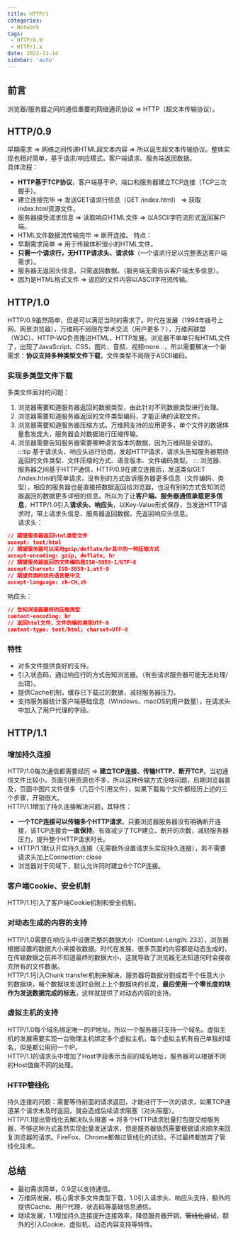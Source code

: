 ```yaml
---
title: HTTP/1
categories:
 - Network
tags:
 - HTTP/0.9
 - HTTP/1.x
date: 2022-11-14
sidebar: 'auto'
---
```


## 前言
浏览器/服务器之间的通信重要的网络通讯协议 => HTTP（超文本传输协议）。

## HTTP/0.9
早期需求 => 网络之间传递HTML超文本内容 => 所以诞生超文本传输协议。整体实现也相对简单，基于请求/响应模式，客户端请求、服务端返回数据。<br/>
具体流程：
* **HTTP基于TCP协议**，客户端基于IP、端口和服务器建立TCP连接（TCP三次握手）。
* 建立连接完毕 => 发送GET请求行信息（GET /index.html） => 获取index.html资源文件。
* 服务器接受请求信息 => 读取响应HTML文件 => 以ASCII字符流形式返回客户端。
* HTML文件数据流传输完毕 => 断开连接。
特点：
* 早期需求简单 => 用于传输体积很小的HTML文件。
* **只需一个请求行，无HTTP请求头、请求体**（一个请求行足以完整表达客户端需求）。
* 服务器无返回头信息，只需返回数据。（服务端无需告诉客户端太多信息）。
* 因为是HTML格式文件 => 返回的文件内容以ASCII字符流传输。

## HTTP/1.0
HTTP/0.9虽然简单，但是可以满足当时的需求了。时代在发展（1994年拨号上网、网景浏览器），万维网不局限在学术交流（用户更多？），万维网联盟（W3C）、HTTP-WG负责推进HTML、HTTP发展。浏览器不单单只有HTML文件了，出现了JavaScript、CSS、图片、音频、视频more...，所以需要解决一个新需求：**协议支持多种类型文件下载**，文件类型不局限于ASCII编码。

### 实现多类型文件下载
多类文件面对的问题：
1. 浏览器需要知道服务器返回的数据类型，由此针对不同数据类型进行处理。
2. 浏览器需要知道服务器返回的文件类型编码，才能正确的读取文件。
3. 浏览器需要知道服务器压缩方式，万维网支持的应用更多，单个文件的数据体量愈发庞大，服务器会对数据进行压缩传输。
4. 浏览器需要告知服务器需要哪种语言版本的数据，因为万维网是全球的。
:::tip
基于请求头、响应头进行协商，发起HTTP请求，请求头告知服务器期待返回的文件类型、文件压缩的方式、语言版本、文件编码类型。
:::
浏览器、服务器之间基于HTTP通信，HTTP/0.9在建立连接后，发送类似GET /index.html的简单请求，没有别的方式告诉服务器更多信息（文件编码、类型），相应的服务器也是直接把数据返回给浏览器，也没有别的方式告知浏览器返回的数据更多详细的信息。所以为了让**客户端、服务器通信承载更多信息**，HTTP/1.0引入**请求头、响应头**，以Key-Value形式保存，当发送HTTP请求时，带上请求头信息、服务器返回数据，先返回响应头信息。<br/>
请求头：
```json
// 期望服务器返回html类型文件
accept: text/html
// 期望服务器可以采用gzip/deflate/br其中的一种压缩方式
accept-encoding: gzip, deflate, br
// 期望服务器返回的文件编码是ISO-8859-1/UTF-8 
accept-Charset: ISO-8859-1,utf-8
// 期望页面的优先语言是中文
accept-language: zh-CN,zh
```
响应头：
```json
// 告知浏览器最终的压缩类型
content-encoding: br
// 返回html文件、文件的编码类型UTF-8
content-type: text/html; charset=UTF-8
```
### 特性
* 对多文件提供良好的支持。
* 引入状态码，通过响应行的方式告知浏览器。（有些请求服务器可能无法处理/出错）。
* 提供Cache机制，缓存已下载过的数据，减轻服务器压力。
* 支持服务器统计客户端基础信息（Windows、macOS的用户数量），在请求头中加入了用户代理的字段。

## HTTP/1.1
### 增加持久连接
HTTP/1.0每次通信都需要经历 => **建立TCP连接、传输HTTP、断开TCP**。当初通信文件比较小，页面引用资源也不多，所以这种传输方式没啥问题，后期浏览器普及，页面中图片文件很多（几百个引用文件），如果下载每个文件都经历上述的三个步骤，开销很大。<br/>
HTTP/1.1增加了持久连接解决问题，其特性：
* **一个TCP连接可以传输多个HTTP请求**。只要浏览器服务器没有明确断开连接，该TCP连接会**一直保持**。有效减少了TCP建立、断开的次数，减轻服务器压力，提升整个HTTP请求时长。
* HTTP/1.1默认开启持久连接（无需额外设置请求头实现持久连接），若不需要请求头加上Connection: close
* 浏览器对于同域下，默认允许同时建立6个TCP连接。
  
### 客户端Cookie、安全机制
HTTP/1.1引入了客户端Cookie机制和安全机制。

### 对动态生成的内容的支持
HTTP/1.0需要在响应头中设置完整的数据大小（Content-Length: 233），浏览器根据设置的数据大小来接收数据。时代在发展，很多页面的内容都是动态生成的，在传输数据之前并不知道最终的数据大小，这就导致了浏览器无法知道何时会接收完所有的文件数据。<br/>
HTTP/1.1引入Chunk transfer机制来解决，服务器将数据分割成若干个任意大小的数据块，每个数据块发送时会附上上个数据块的长度，**最后使用一个零长度的块作为发送数据完成的标志**，这样就提供了对动态内容的支持。

### 虚拟主机的支持
HTTP/1.0每个域名绑定唯一的IP地址。所以一个服务器只支持一个域名。虚拟主机的发展需要实现一台物理主机绑定多个虚拟主机，每个虚拟主机有自己单独的域名，但是都公用同一个IP。<br/>
HTTP/1.1的请求头中增加了Host字段表示当前的域名地址，服务器可以根据不同的Host值做不同的处理。

### ~~HTTP管线化~~
持久连接的问题：需要等待前面的请求返回，才能进行下一次的请求，如果TCP通道某个请求未及时返回，就会造成后续请求阻塞（对头阻塞）。<br/>
HTTP/1.1提出管线化去解决队头阻塞 => 将多个HTTP请求批量打包提交给服务器，不够这种方式虽然实现批量发送请求，但是服务器依然需要根据请求顺序来回复浏览器的请求。FireFox、Chrome都做过管线化的试验，不过最终都放弃了管线化技术。

## 总结
* 最初需求简单，0.9足以支持通信。
* 万维网发展，核心需求多文件类型下载，1.0引入请求头、响应头支持，额外的提供Cache、用户代理、状态码等基础信息通信。
* 继续发展，1.1增加持久连接提升连接效率，降低服务器开销，~~管线化尝试~~，额外的引入Cookie、虚拟机、动态内容支持等特性。